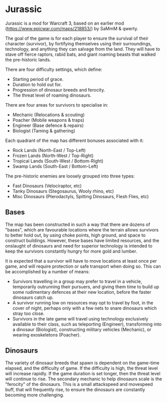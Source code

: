 # Jurassic
Jurassic is a mod for Warcraft 3, based on an earlier mod (https://www.epicwar.com/maps/218853/) by SaMmM & qwerty.

The goal of the game is for each player to ensure the survival of their character (survivor), by fortifying themselves using their surroundings, technology, and anything they can salvage from the land. They will have to stave off fierce raptors, rabid bats, and giant roaming beasts that walked the pre-historic lands.

There are four difficulty settings, which define:
 - Starting period of grace.
 - Duration to hold out for.
 - Progression of dinosaur breeds and ferocity.
 - The threat level of roaming dinosaurs.

There are four areas for survivors to specialise in:
 - Mechanic (Relocations & scouting)
 - Poacher (Mobile weapons & traps)
 - Engineer (Base defence & repairs)
 - Biologist (Taming & gathering)

Each quadrant of the map has different bonuses associated with it:
 - Rock Lands (North-East / Top-Left)
 - Frozen Lands (North-West / Top-Right)
 - Tropical Lands (South-West / Bottom-Right)
 - Swamp Lands (South-East / Bottom-Left)

The pre-historic enemies are loosely grouped into three types:
 - Fast Dinosaurs (Velociraptor, etc)
 - Tanky Dinosaurs (Stegosaurus, Wooly rhino, etc)
 - Misc Dinosaurs (Pterodactyls, Spitting Dinosaurs, Flesh Flies, etc)

## Bases
The map has been constructed in such a way that there are dozens of "bases", which are favourable locations where the terrain allows survivors to better hold out, by using choke points, high ground, and space to construct buildings. However, these bases have limited resources, and the onslaught of dinosaurs and need for superior technology is intended to keep the survivors constantly hungry for more gold and lumber.

It is expected that a survivor will have to move locations at least once per game, and will require protection or safe transport when doing so. This can be accomplished by a number of means:
 - Survivors travelling in a group may prefer to travel in a vehicle, temporarily outrunning their pursuers, and giving them time to build up some rudimentary defences at their new location, before the faster dinosaurs catch up.
 - A survivor running low on resources may opt to travel by foot, in the cover of night, perhaps only with a few nets to snare dinosaurs which stray too close.
 - Survivors in the late game will travel using technology exclusively available to their class, such as teleporting (Engineer), transforming into a dinosaur (Biologist), constructing military vehicles (Mechanic), or wearing exoskeletons (Poacher).

## Dinosaurs
The variety of dinosaur breeds that spawn is dependent on the game-time elapsed, and the difficulty of game. If the difficulty is high, the threat level will increase rapidly. If the game duration is set longer, then the threat level will continue to rise. The secondary mechanic to help dinosaurs scale is the "ferocity" of the dinosaurs. This is a small attackspeed and movespeed buff, that will frequently rise, to ensure the dinosaurs are constantly becoming more challenging.
